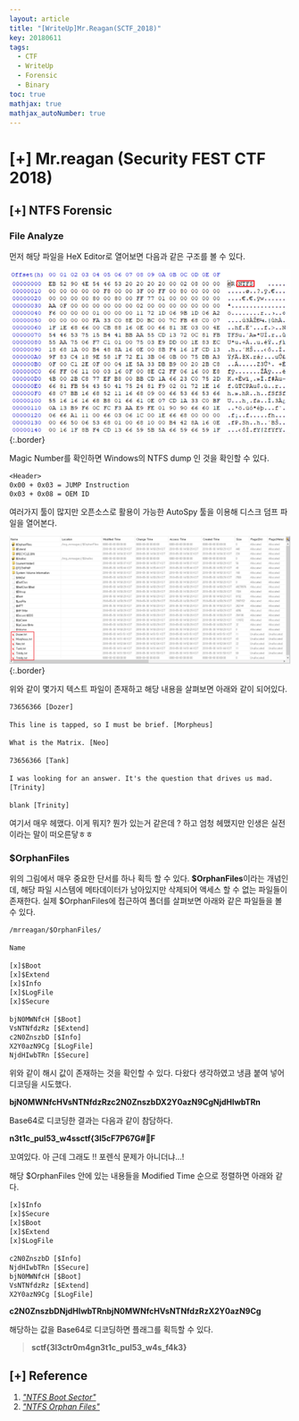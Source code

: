 ```yaml
---
layout: article
title: "[WriteUp]Mr.Reagan(SCTF_2018)"
key: 20180611
tags:
  - CTF
  - WriteUp
  - Forensic
  - Binary
toc: true
mathjax: true
mathjax_autoNumber: true
---
```


# [+] Mr.reagan (Security FEST CTF 2018)

<!--more-->

## [+] NTFS Forensic

### File Analyze

먼저 해당 파일을 HeX Editor로 열어보면 다음과 같은 구조를 볼 수 있다.

![NTFSheader](https://github.com/Shhoya/Shhoya.github.io/blob/master/assets/images/task/mrreagan1.png?raw=true "NTFSheader"){:.border}

Magic Number를 확인하면 Windows의 NTFS dump 인 것을 확인할 수 있다.

```
<Header>
0x00 + 0x03 = JUMP Instruction
0x03 + 0x08 = OEM ID
```



여러가지 툴이 많지만 오픈소스로 활용이 가능한 AutoSpy 툴을 이용해 디스크 덤프 파일을 열어본다.

![NTFSheader](https://github.com/Shhoya/Shhoya.github.io/blob/master/assets/images/task/mrreagan2.png?raw=true "NTFSheader"){:.border}

위와 같이 몇가지 텍스트 파일이 존재하고 해당 내용을 살펴보면 아래와 같이 되어있다.

```
73656366 [Dozer]

This line is tapped, so I must be brief. [Morpheus]

What is the Matrix. [Neo]

73656366 [Tank]

I was looking for an answer. It's the question that drives us mad. [Trinity]

blank [Trinity]
```

여기서 매우 헤맸다. 이게 뭐지? 뭔가 있는거 같은데 ? 하고 엄청 헤맸지만 인생은 실전이라는 말이 떠오른닿ㅎㅎ



### $OrphanFiles

위의 그림에서 매우 중요한 단서를 하나 획득 할 수 있다.
**$OrphanFiles**이라는 개념인데, 해당 파일 시스템에 메타데이터가 남아있지만 삭제되어 액세스 할 수 없는 파일들이 존재한다. 실제 $OrphanFiles에 접근하여 폴더를 살펴보면 아래와 같은 파일들을 볼 수 있다.

```
/mrreagan/$OrphanFiles/

Name

[x]$Boot				
[x]$Extend
[x]$Info
[x]$LogFile
[x]$Secure

bjN0MWNfcH [$Boot]
VsNTNfdzRz [$Extend]
c2N0ZnszbD [$Info]
X2Y0azN9Cg [$LogFile]
NjdHIwbTRn [$Secure]

```

위와 같이 해시 값이 존재하는 것을 확인할 수 있다. 다왔다 생각하였고 냉큼 붙여 넣어 디코딩을 시도했다.

**bjN0MWNfcHVsNTNfdzRzc2N0ZnszbDX2Y0azN9CgNjdHIwbTRn**

Base64로 디코딩한 결과는 다음과 같이 참담하다.

**n3t1c_pul53_w4ssctf{3l5cF7Р67G#F**

꼬여있다.
아 근데 그래도 !! 포렌식 문제가 아니더냐...!

해당 $OrphanFiles 안에 있는 내용들을 Modified Time 순으로 정렬하면 아래와 같다.

```
[x]$Info
[x]$Secure
[x]$Boot	
[x]$Extend
[x]$LogFile

c2N0ZnszbD [$Info]
NjdHIwbTRn [$Secure]
bjN0MWNfcH [$Boot]
VsNTNfdzRz [$Extend]
X2Y0azN9Cg [$LogFile]
```

**c2N0ZnszbDNjdHIwbTRnbjN0MWNfcHVsNTNfdzRzX2Y0azN9Cg**

해당하는 값을 Base64로 디코딩하면 플래그를 획득할 수 있다.

> **sctf{3l3ctr0m4gn3t1c_pul53_w4s_f4k3}**





## [+] Reference

1. <a href="http://www.ntfs.com/ntfs-partition-boot-sector.htm">*"NTFS Boot Sector"*</a>
2. <a href="https://wiki.sleuthkit.org/index.php?title=Orphan_Files">*"NTFS Orphan Files"*</a>

